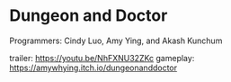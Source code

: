 # Dungeon and Doctor
Programmers: Cindy Luo, Amy Ying, and Akash Kunchum

trailer: https://youtu.be/NhFXNU32ZKc
gameplay: https://amywhying.itch.io/dungeonanddoctor
